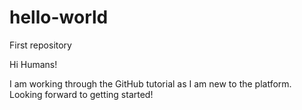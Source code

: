 # hello-world
First repository

Hi Humans! 

I am working through the GitHub tutorial as I am new to the platform. Looking forward to getting started!
